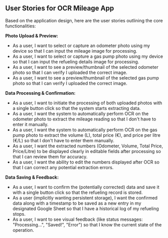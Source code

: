 ## User Stories for OCR Mileage App

Based on the application design, here are the user stories outlining the core functionalities:

**Photo Upload & Preview:**

- As a user, I want to select or capture an odometer photo using my device so that I can input the mileage image for processing.
- As a user, I want to select or capture a gas pump photo using my device so that I can input the refueling details image for processing.
- As a user, I want to see a preview/thumbnail of the selected odometer photo so that I can verify I uploaded the correct image.
- As a user, I want to see a preview/thumbnail of the selected gas pump photo so that I can verify I uploaded the correct image.

**Data Processing & Confirmation:**

- As a user, I want to initiate the processing of both uploaded photos with a single button click so that the system starts extracting data.
- As a user, I want the system to automatically perform OCR on the odometer photo to extract the mileage reading so that I don't have to enter it manually.
- As a user, I want the system to automatically perform OCR on the gas pump photo to extract the volume (L), total price (€), and price per litre (€/L) so that I don't have to enter them manually.
- As a user, I want the extracted numbers (Odometer, Volume, Total Price, Price/Litre) to be displayed clearly in editable fields after processing so that I can review them for accuracy.
- As a user, I want the ability to edit the numbers displayed after OCR so that I can correct any potential extraction errors.

**Data Saving & Feedback:**

- As a user, I want to confirm the (potentially corrected) data and save it with a single button click so that the refueling record is stored.
- As a user (implicitly wanting persistent storage), I want the confirmed data along with a timestamp to be saved as a new entry in my designated Google Sheet so that I have a historical log of my refueling stops.
- As a user, I want to see visual feedback (like status messages: "Processing...", "Saved!", "Error") so that I know the current state of the operation.
